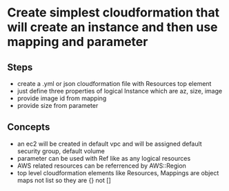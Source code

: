# Create simplest cloudformation that will create an instance and then use mapping and parameter

## Steps
- create a .yml or json cloudformation file with Resources top element
- just define three properties of logical Instance which are az, size, image
- provide image id from mapping
- provide size from parameter

## Concepts
- an ec2 will be created in default vpc and will be assigned default security group, default volume
- parameter can be used with Ref like as any logical resources
- AWS related resources can be referrenced by AWS::Region
- top level cloudformation elements like Resources, Mappings are object maps not list so they are {} not []